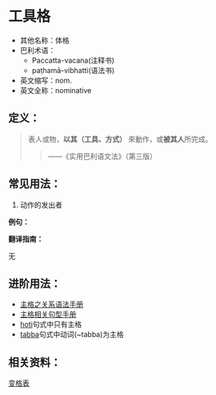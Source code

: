 # 工具格

* 其他名称：体格
* 巴利术语：
  * Paccatta-vacana\(注释书\)
  * paṭhamā-vibhatti\(语法书\)
* 英文缩写：nom.
* 英文全称：nominative

## 定义：

> 表人或物，**以其（工具、方式）** 來動作，或**被其人**所完成。
>
> > ——《实用巴利语文法》（第三版）

## 常见用法：

1. 动作的发出者

**例句：**

**翻译指南：**

无

## 进阶用法：

* [主格之关系语法手册](../basic-relation/nom.md)
* [主格相关句型手册](../grammar/grammar.md)
* [hoti](https://github.com/visuddhinanda/pali-handbook/tree/2bdb9c6f5be84217fa8f6966ef2e5d108d7ef6d3/declension/hoti.md)句式中只有主格
* [tabba](https://github.com/visuddhinanda/pali-handbook/tree/2bdb9c6f5be84217fa8f6966ef2e5d108d7ef6d3/declension/tabba.md)句式中动词\(~tabba\)为主格

## 相关资料：

[变格表](ending-table.md)

